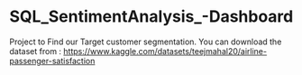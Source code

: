 # SQL_SentimentAnalysis_-Dashboard

Project to Find our Target customer segmentation. You can download the dataset from :
https://www.kaggle.com/datasets/teejmahal20/airline-passenger-satisfaction
